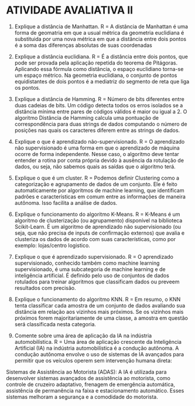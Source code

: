 # ATIVIDADE AVALIATIVA II

1. Explique a distância de Manhattan.
R = A distância de Manhattan é uma forma de geomatria em que a usual métrica da geometria euclidiana é substituida por uma nova métrica em que a distância entre dois pontos é a soma das diferenças absolutas de suas coordenadas

2. Explique a distância euclidiana.
R = É a distância entre dois pontos, que pode ser provada pela aplicação repetida do teorema de Pitágoras. Aplicando essa fórmula como distância, o espaço euclidiano torna-se um espaço métrico. Na geometria euclidiana, o conjunto de pontos equidistantes de dois pontos é a mediatriz do segmento de reta que liga os pontos.

3. Explique a distância de Hamming.
R  = Número de bits diferentes entre duas cadeias de bits. Um código detecta todos os erros isolados se a distância mínima entre pares de códigos válidos é maior ou igual a 2. O algoritmo Distância de Hamming calcula uma pontuação de correspondência para duas strings de dados computando o número de posições nas quais os caracteres diferem entre as strings de dados.

4. Explique o que é aprendizado não-supervisionado.
R = O aprendizado não supervisionado é uma forma em que o aprendizado de máquina ocorre de forma independente. Nesse caso, o algoritmo deve tentar entender a rotina por conta própria devido à ausência da rotulação de dados, ou seja, não sabemos quais as saídas que o algoritmo terá. 

5. Explique o que é um cluster.
R = Podemos definir Clustering como a categorização e agrupamento de dados de um conjunto. Ele é feito automaticamente por algoritmos de machine learning, que identificam padrões e características em comum entre as informações de maneira autônoma. Isso facilita a análise de dados.

6. Explique o funcionamento do algoritmo K-Means.
R = K-Means é um algoritmo de clusterização (ou agrupamento) disponível na biblioteca Scikit-Learn. É um algoritmo de aprendizado não supervisionado (ou seja, que não precisa de inputs de confirmação externos) que avalia e clusteriza os dados de acordo com suas características, como por exemplo: lojas/centro logistico.

7. Explique o que é aprendizado supervisionado.
R = O aprendizado supervisionado, conhecido também como machine learning supervisionado, é uma subcategoria de machine learning e de inteligência artificial. É definido pelo uso de conjuntos de dados rotulados para treinar algoritmos que classificam dados ou preveem resultados com precisão.

8. Explique o funcionamento do algoritmo KNN.
R = Em resumo, o KNN tenta classificar cada amostra de um conjunto de dados avaliando sua distância em relação aos vizinhos mais próximos. Se os vizinhos mais próximos forem majoritariamente de uma classe, a amostra em questão será classificada nesta categoria.

9. Comente sobre uma área de aplicação da IA na indústria automobilística.
R = Uma área de aplicação crescente da Inteligência Artificial (IA) na indústria automobilística é a condução autônoma. A condução autônoma envolve o uso de sistemas de IA avançados para permitir que os veículos operem sem intervenção humana direta:

Sistemas de Assistência ao Motorista (ADAS): A IA é utilizada para desenvolver sistemas avançados de assistência ao motorista, como controle de cruzeiro adaptativo, frenagem de emergência automática, assistência de permanência na faixa e estacionamento automático. Esses sistemas melhoram a segurança e a comodidade do motorista.

